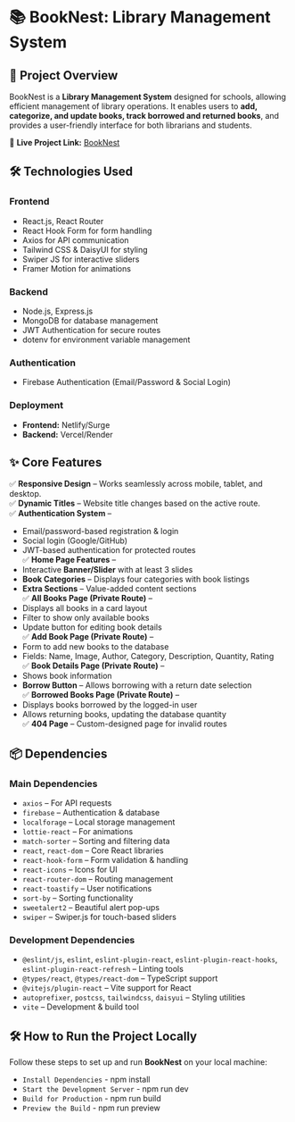 # 📚 BookNest: Library Management System  


## 🚀 Project Overview  
BookNest is a **Library Management System** designed for schools, allowing efficient management of library operations. It enables users to **add, categorize, and update books, track borrowed and returned books**, and provides a user-friendly interface for both librarians and students.  

🔗 **Live Project Link:** [BookNest](https://booknest-5f5dc.web.app/)  

## 🛠️ Technologies Used  
### **Frontend**  
- React.js, React Router  
- React Hook Form for form handling  
- Axios for API communication  
- Tailwind CSS & DaisyUI for styling  
- Swiper JS for interactive sliders  
- Framer Motion for animations  

### **Backend**  
- Node.js, Express.js  
- MongoDB for database management  
- JWT Authentication for secure routes  
- dotenv for environment variable management  

### **Authentication**  
- Firebase Authentication (Email/Password & Social Login)  

### **Deployment**  
- **Frontend:** Netlify/Surge  
- **Backend:** Vercel/Render  

## ✨ Core Features  
✅ **Responsive Design** – Works seamlessly across mobile, tablet, and desktop.  
✅ **Dynamic Titles** – Website title changes based on the active route.  
✅ **Authentication System** –  
   - Email/password-based registration & login  
   - Social login (Google/GitHub)  
   - JWT-based authentication for protected routes  
✅ **Home Page Features** –  
   - Interactive **Banner/Slider** with at least 3 slides  
   - **Book Categories** – Displays four categories with book listings  
   - **Extra Sections** – Value-added content sections  
✅ **All Books Page (Private Route)** –  
   - Displays all books in a card layout  
   - Filter to show only available books  
   - Update button for editing book details  
✅ **Add Book Page (Private Route)** –  
   - Form to add new books to the database  
   - Fields: Name, Image, Author, Category, Description, Quantity, Rating  
✅ **Book Details Page (Private Route)** –  
   - Shows book information  
   - **Borrow Button** – Allows borrowing with a return date selection  
✅ **Borrowed Books Page (Private Route)** –  
   - Displays books borrowed by the logged-in user  
   - Allows returning books, updating the database quantity  
✅ **404 Page** – Custom-designed page for invalid routes  

## 📦 Dependencies  
### **Main Dependencies**  
- `axios` – For API requests  
- `firebase` – Authentication & database  
- `localforage` – Local storage management  
- `lottie-react` – For animations  
- `match-sorter` – Sorting and filtering data  
- `react`, `react-dom` – Core React libraries  
- `react-hook-form` – Form validation & handling  
- `react-icons` – Icons for UI  
- `react-router-dom` – Routing management  
- `react-toastify` – User notifications  
- `sort-by` – Sorting functionality  
- `sweetalert2` – Beautiful alert pop-ups  
- `swiper` – Swiper.js for touch-based sliders  

### **Development Dependencies**  
- `@eslint/js`, `eslint`, `eslint-plugin-react`, `eslint-plugin-react-hooks`, `eslint-plugin-react-refresh` – Linting tools  
- `@types/react`, `@types/react-dom` – TypeScript support  
- `@vitejs/plugin-react` – Vite support for React  
- `autoprefixer`, `postcss`, `tailwindcss`, `daisyui` – Styling utilities  
- `vite` – Development & build tool  

## 🛠️ How to Run the Project Locally  
Follow these steps to set up and run **BookNest** on your local machine:  
- `Install Dependencies` - npm install
- `Start the Development Server` - npm run dev
- `Build for Production` - npm run build
-  `Preview the Build`  - npm run preview
